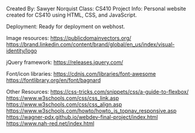 Created By: Sawyer Norquist
Class: CS410
Project Info: Personal website created for CS410 using HTML, CSS, and JavaScript.

Deployment: Ready for deployment on webhost.

Image resources:
https://publicdomainvectors.org/
https://brand.linkedin.com/content/brand/global/en_us/index/visual-identity/logo

jQuery framework:
https://releases.jquery.com/

Font/icon libraries:
https://cdnjs.com/libraries/font-awesome
https://fontlibrary.org/en/font/bagnard

Other Resources:
https://css-tricks.com/snippets/css/a-guide-to-flexbox/
https://www.w3schools.com/css/css_link.asp
https://www.w3schools.com/css/css_align.asp
https://www.w3schools.com/howto/howto_js_topnav_responsive.asp
https://wagner-pdx.github.io/webdev-final-project/index.html
https://www.nah-red.net/index.html
